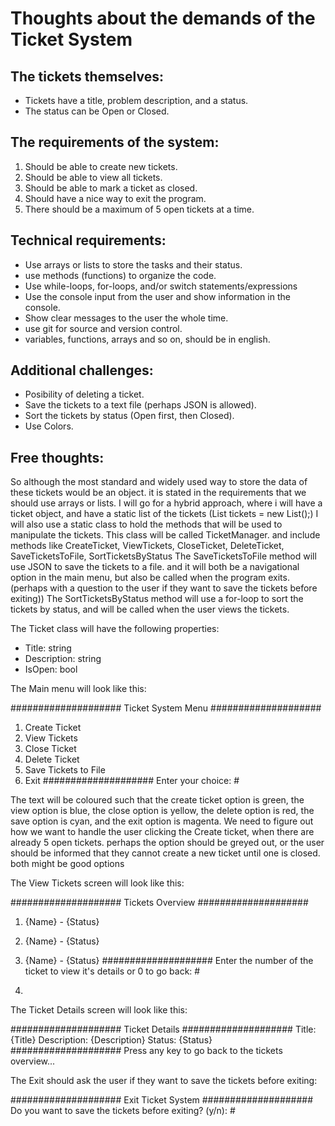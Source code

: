 # Thoughts about the demands of the Ticket System

## The tickets themselves:
- Tickets have a title, problem description, and a status.
- The status can be Open or Closed.

## The requirements of the system:
1. Should be able to create new tickets.
2. Should be able to view all tickets.
3. Should be able to mark a ticket as closed.
4. Should have a nice way to exit the program.
5. There should be a maximum of 5 open tickets at a time.

## Technical requirements:
- Use arrays or lists to store the tasks and their status.
- use methods (functions) to organize the code.
- Use while-loops, for-loops, and/or switch statements/expressions
- Use the console input from the user and show information in the console.
- Show clear messages to the user the whole time.
- use git for source and version control.
- variables, functions, arrays and so on, should be in english.

## Additional challenges:
- Posibility of deleting a ticket.
- Save the tickets to a text file (perhaps JSON is allowed).
- Sort the tickets by status (Open first, then Closed).
- Use Colors.

## Free thoughts:

So although the most standard and widely used way to store the data of these tickets
would be an object. it is stated in the requirements that we should use arrays or lists.
I will go for a hybrid approach, where i will have a ticket object, and have a static list of the tickets (List<Ticket> tickets = new List<Ticket>();)
I will also use a static class to hold the methods that will be used to manipulate the tickets.
This class will be called TicketManager. and include methods like CreateTicket, ViewTickets, CloseTicket, DeleteTicket, SaveTicketsToFile, SortTicketsByStatus
The SaveTicketsToFile method will use JSON to save the tickets to a file. and it will both be a navigational option in the main menu, but also be called when the program exits. (perhaps with a question to the user if they want to save the tickets before exiting))
The SortTicketsByStatus method will use a for-loop to sort the tickets by status, and will be called when the user views the tickets.

The Ticket class will have the following properties:
- Title: string
- Description: string
- IsOpen: bool

 
The Main menu will look like this:

####################
Ticket System Menu
####################
1. Create Ticket
2. View Tickets
3. Close Ticket
4. Delete Ticket
5. Save Tickets to File
6. Exit
####################
Enter your choice: #

The text will be coloured such that the create ticket option is green, the view option is blue, the close option is yellow, the delete option is red, the save option is cyan, and the exit option is magenta.
We need to figure out how we want to handle the user clicking the Create ticket, when there are already 5 open tickets. perhaps the option should be greyed out, or the user should be informed that they cannot create a new ticket until one is closed. both might be good options

The View Tickets screen will look like this:

####################
Tickets Overview
####################
1. {Name} - {Status}
2. {Name} - {Status}
3. {Name} - {Status}
####################
Enter the number of the ticket to view it's details or 0 to go back: #

1. 
The Ticket Details screen will look like this:

####################
Ticket Details
####################
Title: {Title}
Description: {Description}
Status: {Status}
####################
Press any key to go back to the tickets overview...


The Exit should ask the user if they want to save the tickets before exiting:

####################
Exit Ticket System
####################
Do you want to save the tickets before exiting? (y/n): #